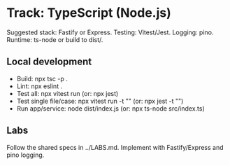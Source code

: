 # Track: TypeScript (Node.js)

Suggested stack: Fastify or Express. Testing: Vitest/Jest. Logging: pino. Runtime: ts-node or build to dist/.

## Local development
- Build: npx tsc -p .
- Lint: npx eslint .
- Test all: npx vitest run (or: npx jest)
- Test single file/case: npx vitest run -t "<name>" (or: npx jest -t "<name>")
- Run app/service: node dist/index.js (or: npx ts-node src/index.ts)

## Labs
Follow the shared specs in ../LABS.md. Implement with Fastify/Express and pino logging.
